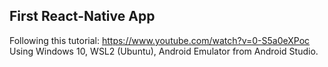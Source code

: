 ## First React-Native App

Following this tutorial: https://www.youtube.com/watch?v=0-S5a0eXPoc
Using Windows 10, WSL2 (Ubuntu), Android Emulator from Android Studio. 

